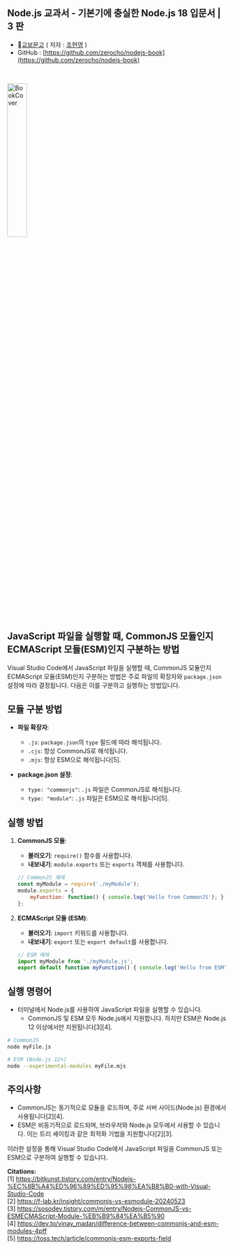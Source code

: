 ## Node.js 교과서 - 기본기에 충실한 Node.js 18 입문서 | 3 판
- :link:[교보문고](https://product.kyobobook.co.kr/detail/S000200437346)  ( 저자 : [조현영](https://www.kyobobook.co.kr/service/profile/information?chrcCode=1000869802) )
- GitHub : [https://github.com/zerocho/nodejs-book](https://github.com/zerocho/nodejs-book)
<BR/>

<!-- 이미지 사이즈 조정 불가
![책표지](https://contents.kyobobook.co.kr/sih/fit-in/458x0/pdt/9791140702398.jpg)
-->
<!-- 이미지 사이즈 조정 가능 -->
<img src=https://contents.kyobobook.co.kr/sih/fit-in/458x0/pdt/9791140702398.jpg width="30%" height="30%" title="책표지" alt="BookCover"></img>

<br/>
<br/>

## **JavaScript 파일을 실행할 때, CommonJS 모듈인지 ECMAScript 모듈(ESM)인지 구분하는 방법**

Visual Studio Code에서 JavaScript 파일을 실행할 때, CommonJS 모듈인지 ECMAScript 모듈(ESM)인지 구분하는 방법은 주로 파일의 확장자와 `package.json` 설정에 따라 결정됩니다. 다음은 이를 구분하고 실행하는 방법입니다.

## **모듈 구분 방법**

- **파일 확장자**:
  - `.js`: `package.json`의 `type` 필드에 따라 해석됩니다.
  - `.cjs`: 항상 CommonJS로 해석됩니다.
  - `.mjs`: 항상 ESM으로 해석됩니다[5].

- **package.json 설정**:
  - `type: "commonjs"`: `.js` 파일은 CommonJS로 해석됩니다.
  - `type: "module"`: `.js` 파일은 ESM으로 해석됩니다[5].

## **실행 방법**

1. **CommonJS 모듈**:
   - **불러오기**: `require()` 함수를 사용합니다.
   - **내보내기**: `module.exports` 또는 `exports` 객체를 사용합니다.

   ```javascript
   // CommonJS 예제
   const myModule = require('./myModule');
   module.exports = {
       myFunction: function() { console.log('Hello from CommonJS'); }
   };
   ```

2. **ECMAScript 모듈 (ESM)**:
   - **불러오기**: `import` 키워드를 사용합니다.
   - **내보내기**: `export` 또는 `export default`를 사용합니다.

   ```javascript
   // ESM 예제
   import myModule from './myModule.js';
   export default function myFunction() { console.log('Hello from ESM'); }
   ```

## **실행 명령어**

- 터미널에서 Node.js를 사용하여 JavaScript 파일을 실행할 수 있습니다.
  - CommonJS 및 ESM 모두 Node.js에서 지원합니다. 하지만 ESM은 Node.js 12 이상에서만 지원됩니다[3][4].

```bash
# CommonJS
node myFile.js

# ESM (Node.js 12+)
node --experimental-modules myFile.mjs
```

## **주의사항**

- CommonJS는 동기적으로 모듈을 로드하며, 주로 서버 사이드(Node.js) 환경에서 사용됩니다[2][4].
- ESM은 비동기적으로 로드되며, 브라우저와 Node.js 모두에서 사용할 수 있습니다. 이는 트리 셰이킹과 같은 최적화 기법을 지원합니다[2][3].

이러한 설정을 통해 Visual Studio Code에서 JavaScript 파일을 CommonJS 또는 ESM으로 구분하여 실행할 수 있습니다.

**Citations:**   
[1] https://bitkunst.tistory.com/entry/Nodejs-%EC%8B%A4%ED%96%89%ED%95%98%EA%B8%B0-with-Visual-Studio-Code   
[2] https://f-lab.kr/insight/commonjs-vs-esmodule-20240523   
[3] https://sosodev.tistory.com/m/entry/Nodejs-CommonJS-vs-ESMECMAScript-Module-%EB%B9%84%EA%B5%90   
[4] https://dev.to/vinay_madan/difference-between-commonjs-and-esm-modules-4pff   
[5] https://toss.tech/article/commonjs-esm-exports-field   
